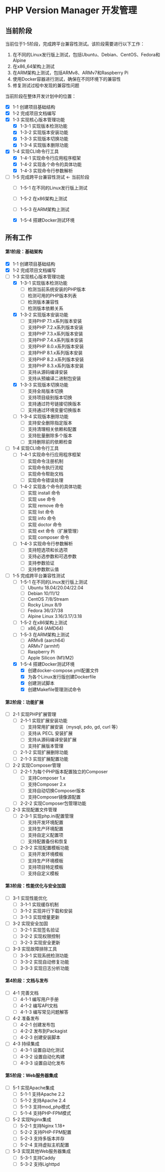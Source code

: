 # PHP Version Manager 开发管理

## 当前阶段

当前位于1-5阶段，完成跨平台兼容性测试。该阶段需要进行以下工作：

1. 在不同的Linux发行版上测试，包括Ubuntu、Debian、CentOS、Fedora和Alpine
2. 在x86_64架构上测试
3. 在ARM架构上测试，包括ARMv8、ARMv7和Raspberry Pi
4. 使用Docker容器进行测试，确保在不同环境下的兼容性
5. 修复测试过程中发现的兼容性问题

当前阶段在整体开发计划中的位置：

- [x] 1-1 创建项目基础结构
- [x] 1-2 完成项目文档编写
- [x] 1-3 实现核心版本管理功能
  - [x] 1-3-1 实现版本检测功能
  - [x] 1-3-2 实现版本安装功能
  - [x] 1-3-3 实现版本切换功能
  - [x] 1-3-4 实现版本删除功能
- [x] 1-4 实现CLI命令行工具
  - [x] 1-4-1 实现命令行应用程序框架
  - [x] 1-4-2 实现各个命令的具体功能
  - [x] 1-4-3 实现命令行参数解析
- [ ] 1-5 完成跨平台兼容性测试 ← 当前阶段
  - [ ] 1-5-1 在不同的Linux发行版上测试
  - [ ] 1-5-2 在x86架构上测试
  - [ ] 1-5-3 在ARM架构上测试
  - [x] 1-5-4 搭建Docker测试环境


## 所有工作

#### 第1阶段：基础架构
- [x] 1-1 创建项目基础结构
- [x] 1-2 完成项目文档编写
- [ ] 1-3 实现核心版本管理功能
  - [x] 1-3-1 实现版本检测功能
    - [ ] 检测当前系统安装的PHP版本
    - [ ] 检测可用的PHP版本列表
    - [ ] 检测版本兼容性
    - [ ] 检测版本依赖关系
  - [x] 1-3-2 实现版本安装功能
    - [ ] 支持PHP 7.1.x系列版本安装
    - [ ] 支持PHP 7.2.x系列版本安装
    - [ ] 支持PHP 7.3.x系列版本安装
    - [ ] 支持PHP 7.4.x系列版本安装
    - [ ] 支持PHP 8.0.x系列版本安装
    - [ ] 支持PHP 8.1.x系列版本安装
    - [ ] 支持PHP 8.2.x系列版本安装
    - [ ] 支持PHP 8.3.x系列版本安装
    - [ ] 支持从源码编译安装
    - [ ] 支持从预编译二进制包安装
  - [x] 1-3-3 实现版本切换功能
    - [ ] 支持全局版本切换
    - [ ] 支持项目级别版本切换
    - [ ] 支持通过符号链接切换版本
    - [ ] 支持通过环境变量切换版本
  - [ ] 1-3-4 实现版本删除功能
    - [ ] 支持安全删除指定版本
    - [ ] 支持清理相关依赖和配置
    - [ ] 支持批量删除多个版本
    - [ ] 支持删除前的依赖检查
- [ ] 1-4 实现CLI命令行工具
  - [ ] 1-4-1 实现命令行应用程序框架
    - [ ] 实现命令注册机制
    - [ ] 实现命令执行流程
    - [ ] 实现命令帮助文档
    - [ ] 实现命令错误处理
  - [ ] 1-4-2 实现各个命令的具体功能
    - [ ] 实现 install 命令
    - [ ] 实现 use 命令
    - [ ] 实现 remove 命令
    - [ ] 实现 list 命令
    - [ ] 实现 info 命令
    - [ ] 实现 doctor 命令
    - [ ] 实现 ext 命令（扩展管理）
    - [ ] 实现 composer 命令
  - [ ] 1-4-3 实现命令行参数解析
    - [ ] 支持短选项和长选项
    - [ ] 支持必选参数和可选参数
    - [ ] 支持参数验证
    - [ ] 支持参数默认值
- [ ] 1-5 完成跨平台兼容性测试
  - [ ] 1-5-1 在不同的Linux发行版上测试
    - [ ] Ubuntu 18.04/20.04/22.04
    - [ ] Debian 10/11/12
    - [ ] CentOS 7/8/Stream
    - [ ] Rocky Linux 8/9
    - [ ] Fedora 36/37/38
    - [ ] Alpine Linux 3.16/3.17/3.18
  - [ ] 1-5-2 在x86架构上测试
    - [ ] x86_64 (AMD64)
  - [ ] 1-5-3 在ARM架构上测试
    - [ ] ARMv8 (aarch64)
    - [ ] ARMv7 (armhf)
    - [ ] Raspberry Pi
    - [ ] Apple Silicon (M1/M2)
  - [x] 1-5-4 搭建Docker测试环境
    - [x] 创建docker-compose.yml配置文件
    - [x] 为各个Linux发行版创建Dockerfile
    - [x] 创建测试脚本
    - [x] 创建Makefile管理测试命令

#### 第2阶段：功能扩展
- [ ] 2-1 实现PHP扩展管理
  - [ ] 2-1-1 实现扩展安装功能
    - [ ] 支持常用扩展安装（mysqli, pdo, gd, curl 等）
    - [ ] 支持从 PECL 安装扩展
    - [ ] 支持从源码编译安装扩展
    - [ ] 支持扩展版本管理
  - [ ] 2-1-2 实现扩展删除功能
  - [ ] 2-1-3 实现扩展配置功能
- [ ] 2-2 实现Composer管理
  - [ ] 2-2-1 为每个PHP版本配置独立的Composer
    - [ ] 支持Composer 1.x
    - [ ] 支持Composer 2.x
    - [ ] 支持自动切换Composer版本
    - [ ] 支持Composer镜像源配置
  - [ ] 2-2-2 实现Composer包管理功能

- [ ] 2-3 实现配置文件管理
  - [ ] 2-3-1 实现php.ini配置管理
    - [ ] 支持开发环境配置
    - [ ] 支持生产环境配置
    - [ ] 支持自定义配置项
    - [ ] 支持配置备份和恢复
  - [ ] 2-3-2 实现配置模板功能
    - [ ] 支持开发环境模板
    - [ ] 支持生产环境模板
    - [ ] 支持项目特定模板
    - [ ] 支持自定义模板

#### 第3阶段：性能优化与安全加固
- [ ] 3-1 实现性能优化
  - [ ] 3-1-1 实现缓存机制
  - [ ] 3-1-2 实现并行下载和安装
  - [ ] 3-1-3 实现增量更新
- [ ] 3-2 实现安全加固
  - [ ] 3-2-1 实现签名验证
  - [ ] 3-2-2 实现权限控制
  - [ ] 3-2-3 实现安全更新
- [ ] 3-3 实现故障排除工具
  - [ ] 3-3-1 实现系统检测功能
  - [ ] 3-3-2 实现自动修复功能
  - [ ] 3-3-3 实现日志分析功能

#### 第4阶段：文档与发布
- [ ] 4-1 完善文档
  - [ ] 4-1-1 编写用户手册
  - [ ] 4-1-2 编写API文档
  - [ ] 4-1-3 编写常见问题解答
- [ ] 4-2 准备发布
  - [ ] 4-2-1 创建发布包
  - [ ] 4-2-2 发布到Packagist
  - [ ] 4-2-3 创建安装脚本
- [ ] 4-3 持续集成
  - [ ] 4-3-1 设置自动化测试
  - [ ] 4-3-2 设置自动化构建
  - [ ] 4-3-3 设置自动化发布

#### 第5阶段：Web服务器集成
- [ ] 5-1 实现Apache集成
  - [ ] 5-1-1 支持Apache 2.2
  - [ ] 5-1-2 支持Apache 2.4
  - [ ] 5-1-3 支持mod_php模式
  - [ ] 5-1-4 支持PHP-FPM模式
- [ ] 5-2 实现Nginx集成
  - [ ] 5-2-1 支持Nginx 1.18+
  - [ ] 5-2-2 支持PHP-FPM配置
  - [ ] 5-2-3 支持多版本并存
  - [ ] 5-2-4 支持虚拟主机配置
- [ ] 5-3 实现其他Web服务器集成
  - [ ] 5-3-1 支持Caddy
  - [ ] 5-3-2 支持Lighttpd